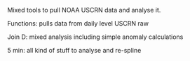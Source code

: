 Mixed tools to pull NOAA USCRN data and analyse it.

Functions: pulls data from daily level USCRN raw

Join D: mixed analysis including simple anomaly calculations

5 min: all kind of stuff to analyse and re-spline
